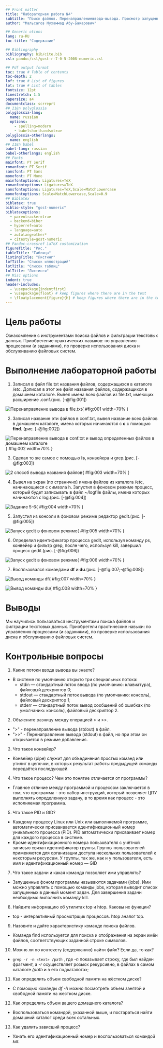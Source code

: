 ```yaml
---
## Front matter
title: "Лабораторная работа №4"
subtitle: "Поиск файлов. Перенаправлениеввода-вывода. Просмотр запущенных процессов"
author: "Мальсагов Мухаммад Абу-Бакарович"

## Generic otions
lang: ru-RU
toc-title: "Содержание"

## Bibliography
bibliography: bib/cite.bib
csl: pandoc/csl/gost-r-7-0-5-2008-numeric.csl

## Pdf output format
toc: true # Table of contents
toc-depth: 2
lof: true # List of figures
lot: true # List of tables
fontsize: 12pt
linestretch: 1.5
papersize: a4
documentclass: scrreprt
## I18n polyglossia
polyglossia-lang:
  name: russian
  options:
	- spelling=modern
	- babelshorthands=true
polyglossia-otherlangs:
  name: english
## I18n babel
babel-lang: russian
babel-otherlangs: english
## Fonts
mainfont: PT Serif
romanfont: PT Serif
sansfont: PT Sans
monofont: PT Mono
mainfontoptions: Ligatures=TeX
romanfontoptions: Ligatures=TeX
sansfontoptions: Ligatures=TeX,Scale=MatchLowercase
monofontoptions: Scale=MatchLowercase,Scale=0.9
## Biblatex
biblatex: true
biblio-style: "gost-numeric"
biblatexoptions:
  - parentracker=true
  - backend=biber
  - hyperref=auto
  - language=auto
  - autolang=other*
  - citestyle=gost-numeric
## Pandoc-crossref LaTeX customization
figureTitle: "Рис."
tableTitle: "Таблица"
listingTitle: "Листинг"
lofTitle: "Список иллюстраций"
lotTitle: "Список таблиц"
lolTitle: "Листинги"
## Misc options
indent: true
header-includes:
  - \usepackage{indentfirst}
  - \usepackage{float} # keep figures where there are in the text
  - \floatplacement{figure}{H} # keep figures where there are in the text
---
```


# Цель работы

Ознакомление с инструментами поиска файлов и фильтрации текстовых данных. Приобретение практических навыков: по управлению процессами (и заданиями), по проверке использования диска и обслуживанию файловых систем.

# Выполнение лабораторной работы

1. Записал в файл file.txt названия файлов, содержащихся в каталоге /etc. Дописал в этот же файл названия файлов, содержащихся в домашнем каталоге. Вывел имена всех файлов из file.txt, имеющих расширение .conf.(рис. [-@fig:001])

![Перенаправление вывода в file.txt](image/1.png){ #fig:001 width=70% }

2. Записал название эти файлов в conf.txt, вывел название всех файлов в домашнем каталоге, имена которых начинаются с **c** с помощью **find**. (рис. [-@fig:002])

![Перенаправление вывода в conf.txt и вывод определенных файлов в домашнем каталоге](image/2.png){ #fig:002 width=70% }

3. Сделал то же самое с помощью **ls**, конвейера и grep.(рис. [-@fig:003])

![2 способ вывода названия файлов](image/3.png){ #fig:003 width=70% }

4. Вывел на экран (по странично) имена файлов из каталога /etc, начинающиеся с символа h. Запустил в фоновом режиме процесс, который будет записывать в файл ~/logfile файлы, имена которых начинаются с log.(рис. [-@fig:004])

![Задание 5-6](image/4.png){ #fig:004 width=70% }

5. Запустил из консоли в фоновом режиме редактор gedit.(рис. [-@fig:005])

![Запуск gedit в фоновом режиме](image/5.png){ #fig:005 width=70% }

6. Определил идентификатор процесса gedit, используя команду ps, конвейер и фильтр grep, после чего, используя kill, завершил процесс gedit.(рис. [-@fig:006])

![Запуск gedit в фоновом режиме](image/6.png){ #fig:006 width=70% }

7. Воспльзовался командами **df** и **du**.(рис. [-@fig:007;-@fig:008])

![Вывод команды df](image/7.png){ #fig:007 width=70% }

![Вывод команды du](image/8.png){ #fig:008 width=70% }

# Выводы

Мы научились пользоваться инструментами поиска файлов и филтрации текстовых данных. Приобретели практические навыки: по управлению процессами (и заданиями), по проверке использования диска и обслуживанию файловых систем.

# Контрольные вопросы


1. Какие потоки ввода вывода вы знаете?
- В системе по умолчанию открыто три специальных потока:
  - stdin — стандартный поток ввода (по умолчанию: клавиатура), файловый дескриптор
    0;
  - stdout — стандартный поток вывода (по умолчанию: консоль), файловый дескриптор
    1;
  - stderr — стандартный поток вывод сообщений об ошибках (по умолчанию: консоль),
    файловый дескриптор 2.
2. Объясните разницу между операцией > и >>.
- ">" - перенаправление вывода (stdout) в файл.
- ">>" - Перенаправление вывода (stdout) в файл, но при этом он открывается в режиме добавления.
3. Что такое конвейер?
- Конвейер (pipe) служит для объединения простых команд или утилит в цепочки, в которых результат работы предыдущей команды передаётся последующей.
4. Что такое процесс? Чем это понятие отличается от программы?
- Главное отличие между программой и процессом заключается в том, что программа - это набор инструкций, который позволяет ЦПУ выполнять определенную задачу, в то время как процесс - это исполняемая программа.  
5. Что такое PID и GID?
- Каждому процессу Linux или Unix или выполняемой программе, автоматически присваивается идентификационный номер уникального процесса (PID). PID автоматически присваивает номер для каждого процесса в системе.
- Кроме идентификационного номера пользователя с учётной записью связан идентификатор группы. Группы пользователей применяются для организации доступа нескольких пользователей к некоторым ресурсам. У группы, так же, как и у пользователя, есть имя и идентификационный номер — GID 
7. Что такое задачи и какая команда позволяет ими управлять?
- Запущенные фоном программы называются задачами (jobs). Ими можно управлять
с помощью команды jobs, которая выводит список запущенных в данный момент задач.
Для завершения задачи необходимо выполнить команду kill.
8. Найдите информацию об утилитах top и htop. Каковы их функции?
- top - интерактивный просмотрщик процессов. htop аналог top.
9. Назовите и дайте характеристику команде поиска файлов.
- Команда find используется для поиска и отображения на экран имён файлов, соответствующих заданной строке символов.
10. Можно ли по контексту (содержанию) найти файл? Если да, то как?

- ```grep -r -n «text» /path``` , где *-n* показывает строку, где был найден фрагмент, а *-r* осуществляет розыск рекурсивно, в файлах в самом каталоге */path* и в его подкаталогах;

11. Как определить объем свободной памяти на жёстком диске?
- С помощью команды *df -h* можно посмотреть объем занятой и свободной памяти на жестком диске.
12. Как определить объем вашего домашнего каталога?
- Воспользоваться командой, указанной выше, и постараться найти домашний каталог среди всех остальных.
13. Как удалить зависший процесс?
- Узнать его идентификационный номер и воспользоваться командой *kill*.
